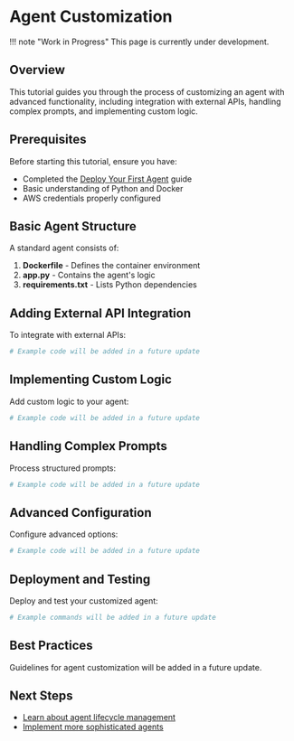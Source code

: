 # Agent Customization

!!! note "Work in Progress"
    This page is currently under development.

## Overview

This tutorial guides you through the process of customizing an agent with advanced functionality, including integration with external APIs, handling complex prompts, and implementing custom logic.

## Prerequisites

Before starting this tutorial, ensure you have:

- Completed the [Deploy Your First Agent](../getting-started/first-agent.md) guide
- Basic understanding of Python and Docker
- AWS credentials properly configured

## Basic Agent Structure

A standard agent consists of:

1. **Dockerfile** - Defines the container environment
2. **app.py** - Contains the agent's logic
3. **requirements.txt** - Lists Python dependencies

## Adding External API Integration

To integrate with external APIs:

```python
# Example code will be added in a future update
```

## Implementing Custom Logic

Add custom logic to your agent:

```python
# Example code will be added in a future update
```

## Handling Complex Prompts

Process structured prompts:

```python
# Example code will be added in a future update
```

## Advanced Configuration

Configure advanced options:

```python
# Example code will be added in a future update
```

## Deployment and Testing

Deploy and test your customized agent:

```bash
# Example commands will be added in a future update
```

## Best Practices

Guidelines for agent customization will be added in a future update.

## Next Steps

- [Learn about agent lifecycle management](../user-guide/agents.md)
- [Implement more sophisticated agents](../examples/langchain-agent.md)
